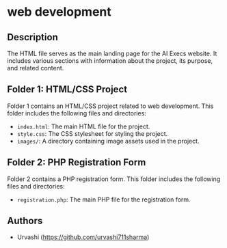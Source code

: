 # web development 

## Description
The HTML file serves as the main landing page for the AI Execs website. It includes various sections with information about the project, its purpose, and related content.

## Folder 1: HTML/CSS Project
Folder 1 contains an HTML/CSS project related to web development. This folder includes the following files and directories:

- `index.html`: The main HTML file for the project.
- `style.css`: The CSS stylesheet for styling the project.
- `images/`: A directory containing image assets used in the project.

## Folder 2: PHP Registration Form
Folder 2 contains a PHP registration form. This folder includes the following files and directories:

- `registration.php`: The main PHP file for the registration form.

## Authors

- Urvashi (https://github.com/urvashi711sharma)
